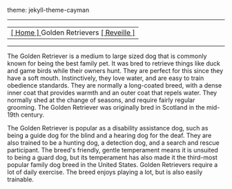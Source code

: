 theme: jekyll-theme-cayman
<html>
<head>
<title>Group 2:TCMG 412</title>

</head>


<tr>


<hr align="center">
<center><table><tr><td > <a href= "goldenretriever.md"> [ Home ] </a> Golden Retrievers <a href= "reveille.md"> [ Reveille ]  </a></td> </tr></table></center>
<hr align="center">

<p>	The Golden Retriever is a medium to large sized dog that is commonly known for being the best family pet. It was bred to retrieve things like duck and game birds while their owners hunt. They are perfect for this since they have a soft mouth. Instinctively, they love water, and are easy to train obedience standards. They are normally a long-coated breed, with a dense inner coat that provides warmth and an outer coat that repels water. They normally shed at the change of seasons, and require fairly regular grooming. The Golden Retriever was originally bred in Scotland in the mid-19th century.
</p>
<p>The Golden Retriever is popular as a disability assistance dog, such as being a guide dog for the blind and a hearing dog for the deaf. They are also trained to be a hunting dog, a detection dog, and a search and rescue participant. The breed's friendly, gentle temperament means it is unsuited to being a guard dog, but its temperament has also made it the third-most popular family dog breed in the United States. Golden Retrievers require a lot of daily exercise. The breed enjoys playing a lot, but is also easily trainable.
</p>
